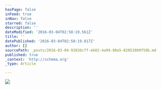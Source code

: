 ```yaml
---
hasPage: false
inFeed: true
inNav: false
starred: false
description: ''
dateModified: '2016-03-04T02:58:19.561Z'
title: ''
datePublished: '2016-03-04T02:58:19.817Z'
author: []
sourcePath: _posts/2016-03-04-93836cff-eb02-4a99-90a5-82052809f59b.md
published: true
_context: 'http://schema.org'
_type: Article

---
```

![](https://the-grid-user-content.s3-us-west-2.amazonaws.com/79028312-84d4-4e72-b38d-497ee431e777.jpg)